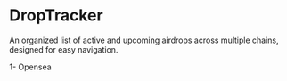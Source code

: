 # DropTracker
An organized list of active and upcoming airdrops across multiple chains, designed for easy navigation.

1- Opensea
